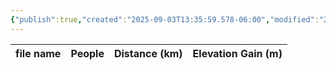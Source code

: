 ```yaml
---
{"publish":true,"created":"2025-09-03T13:35:59.578-06:00","modified":"2025-09-03T14:57:49.283-06:00","published":"2025-09-03T14:57:49.283-06:00","tags":["route"],"cssclasses":"","elevation":null,"region":"Lake Louise","location":null,"DWYT":null,"Kane":"Moderate","completed":false}
---
```



| file name | People | Distance (km) | Elevation Gain (m) |
| --------- | ------ | ------------- | ------------------ |